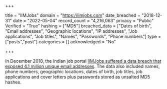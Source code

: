 +++

title = "IIMJobs"
domain = "https://iimjobs.com"
date_breached = "2018-12-31"
date = "2022-05-04"
record_count = "4,216,063"
privacy = "Public"
Verified = "True"
hashing = ["MD5"]
breached_data = ["Dates of birth", "Email addresses", "Geographic locations", "IP addresses", "Job applications", "Job titles", "Names", "Passwords", "Phone numbers"]
type = ["posts","post"]
categories = []
acknowledged = "No"


+++


In December 2018, the Indian job portal <a href="https://www.hackread.com/indian-job-portal-iimjobs-hacked-database-leaked/" target="_blank" rel="noopener">IIMJobs suffered a data breach that exposed 4.1 million unique email addresses</a>. The data also included names, phone numbers, geographic locations, dates of birth, job titles, job applications and cover letters plus passwords stored as unsalted MD5 hashes.

